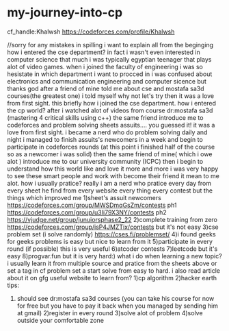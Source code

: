# my-journey-into-cp


cf_handle:Khalwsh https://codeforces.com/profile/Khalwsh

//sorry for any mistakes in spilling
i want to explain all from the beginging 
how i entered the cse department?
in fact i wasn't even interested in computer science that much i was typically egyptian teenager that plays alot of video games.
when i joined the faculty of engineering i was so hesistate in which department i want to procced in i was confused about electronics and communication engineering and computer sicence but thanks god after a friend of mine told me about cse and mostafa sa3d courses(the greatest one) i told myself why not let's try then it was a love from first sight.
this briefly how i joined the cse department.
how i entered the cp world?
after i watched alot of videos from course dr:mostafa sa3d (mastering 4 critical skills using c++)
the same friend introduce me to codeforces and problem solving sheets assuits....
you guessed it! it was a love from first sight.
i became a nerd who do problem solving daily and night i managed to finish assuits's newcomers in a week and begin to participate in codeforces rounds (at this point i finished half of the course so as a newcomer i was solid)
then the same friend of mine( which i owe alot ) introduce me to our university community (ICPC) then i begin to understand how this world like and love it more and more i was very happy to see these smart people and work with become their friend it mean to me alot.
how i usually pratice?
really i am a nerd who pratice every day from every sheet he find from every website every thing every contest but the things which improved me 
1)sheet's assuit 
newcomers https://codeforces.com/group/MWSDmqGsZm/contests
ph1  https://codeforces.com/group/u3Ii79X3NY/contests
ph2 https://vjudge.net/group/junuiorsphase2_22
2)complete training from zero https://codeforces.com/group/isP4JMZTix/contests
but it's not easy 
3)cse problem set (i solve randomly) https://cses.fi/problemset/
4)i found geeks for geeks problems is easy but nice to learn from it
5)participate in every round (if possible) this is very useful
6)atcoder contests 
7)leetcode but it's easy 
8)progvar.fun but it is very hard:)
what i do when learning a new topic?
i usually learn it from multiple source and pratice from the sheets above or set a tag in cf problem set a start solve from easy to hard.
i also read article about it on gfg
useful website to learn from?
1)cp algorithm
2)hacker earth
tips:
1) should see dr:mostafa sa3d courses (you can take his course for now for free but you have to pay it back when you managed by sending him at gmail)
2)register in every round 
3)solve alot of problem
4)solve outside your comfortable zone
